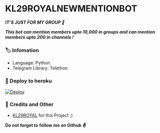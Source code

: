 # KL29ROYALNEWMENTIONBOT
_**IT'S JUST FOR MY GROUP 🤪**_

_**This bot can mention members upto 10,000 in groups and can mention members upto 200 in channels !**_

### 🏷 Infomation
- Language: Python.
- Telegram Library: Telethon.

### 🚀 Deploy to heroku
[![Deploy](https://www.herokucdn.com/deploy/button.svg)](https://heroku.com/deploy?template=https://github.com/shareefshaji/MentionBot)

### 🎯 Credits and Other
- [KL29ROYAL](https://github.com/shareefshaji/) for this Project ;)

**Do not forget to follow me on Github ✌️**
